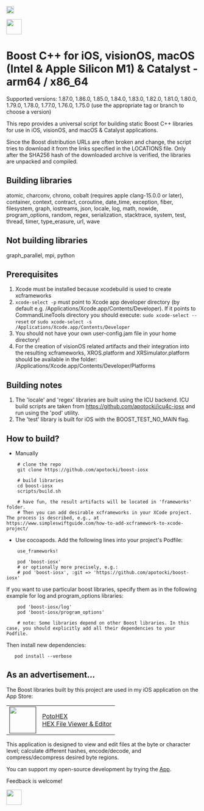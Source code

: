 [<img src="https://api.gitsponsors.com/api/badge/img?id=325609371" height="20">](https://api.gitsponsors.com/api/badge/link?p=pgoEpiVSKg0538cYKVgIOy1/J2UNxol24jC55Gyexr3rNLYDZVU9MuRUJkREFPXXSygUzlVxf+gPiv5ep+qrlKN3gaapwfsbHOGtArzt5mT2rtMs5PQgi81373d/yGXDIsHKjge8C1k+BE2l45liQg==)

[<img src="https://api.gitsponsors.com/api/badge/img?id=325609371" height="40">](https://api.gitsponsors.com/api/badge/link?p=pgoEpiVSKg0538cYKVgIOy1/J2UNxol24jC55Gyexr3rNLYDZVU9MuRUJkREFPXXSygUzlVxf+gPiv5ep+qrlKN3gaapwfsbHOGtArzt5mT2rtMs5PQgi81373d/yGXDIsHKjge8C1k+BE2l45liQg==)

# Boost C++ for iOS, visionOS, macOS (Intel & Apple Silicon M1) & Catalyst - arm64 / x86_64

Supported versions: 1.87.0, 1.86.0, 1.85.0, 1.84.0, 1.83.0, 1.82.0, 1.81.0, 1.80.0, 1.79.0, 1.78.0, 1.77.0, 1.76.0, 1.75.0 (use the appropriate tag or branch to choose a version)

This repo provides a universal script for building static Boost C++ libraries for use in iOS, visionOS, and macOS & Catalyst applications.

Since the Boost distribution URLs are often broken and change, the script tries to download it from the links specified in the LOCATIONS file. Only after the SHA256 hash of the downloaded archive is verified, the libraries are unpacked and compiled.

## Building libraries
atomic, charconv, chrono, cobalt (requires apple clang-15.0.0 or later), container, context, contract, coroutine, date_time, exception, fiber, filesystem, graph, iostreams, json, locale, log, math, nowide, program_options, random, regex, serialization, stacktrace, system, test, thread, timer, type_erasure, url, wave

## Not building libraries
graph_parallel, mpi, python

## Prerequisites
  1) Xcode must be installed because xcodebuild is used to create xcframeworks
  2) ```xcode-select -p``` must point to Xcode app developer directory (by default e.g. /Applications/Xcode.app/Contents/Developer). If it points to CommandLineTools directory you should execute:
  ```sudo xcode-select --reset``` or ```sudo xcode-select -s /Applications/Xcode.app/Contents/Developer```
  3) You should not have your own user-config.jam file in your home directory!
  4) For the creation of visionOS related artifacts and their integration into the resulting xcframeworks, XROS.platform and XRSimulator.platform should be available in the folder: /Applications/Xcode.app/Contents/Developer/Platforms
  
## Building notes
1) The 'locale' and 'regex' libraries are built using the ICU backend. ICU build scripts are taken from https://github.com/apotocki/icu4c-iosx and run using the 'pod' utility.
2) The 'test' library is built for iOS with the BOOST_TEST_NO_MAIN flag.

## How to build?
 - Manually
```
    # clone the repo
    git clone https://github.com/apotocki/boost-iosx
    
    # build libraries
    cd boost-iosx
    scripts/build.sh

    # have fun, the result artifacts will be located in 'frameworks' folder.
    # Then you can add desirable xcframeworks in your XCode project. The process is described, e.g., at https://www.simpleswiftguide.com/how-to-add-xcframework-to-xcode-project/
```    
 - Use cocoapods. Add the following lines into your project's Podfile:
```
    use_frameworks!

    pod 'boost-iosx'
    # or optionally more precisely, e.g.:
    # pod 'boost-iosx', :git => 'https://github.com/apotocki/boost-iosx'
``` 
If you want to use particular boost libraries, specify them as in the following example for log and program_options libraries:
``` 
    pod 'boost-iosx/log'
    pod 'boost-iosx/program_options'

    # note: Some libraries depend on other Boost libraries. In this case, you should explicitly add all their dependencies to your Podfile.
```
Then install new dependencies:
```
   pod install --verbose
```    

## As an advertisement…
The Boost libraries built by this project are used in my iOS application on the App Store:

[<table align="center" border=0 cellspacing=0 cellpadding=0><tr><td><img src="https://is4-ssl.mzstatic.com/image/thumb/Purple112/v4/78/d6/f8/78d6f802-78f6-267a-8018-751111f52c10/AppIcon-0-1x_U007emarketing-0-10-0-85-220.png/460x0w.webp" width="70"/></td><td><a href="https://apps.apple.com/us/app/potohex/id1620963302">PotoHEX</a><br>HEX File Viewer & Editor</td><tr></table>]()

This application is designed to view and edit files at the byte or character level; calculate different hashes, encode/decode, and compress/decompress desired byte regions.
  
You can support my open-source development by trying the [App](https://apps.apple.com/us/app/potohex/id1620963302).

Feedback is welcome!

[<img src="https://api.gitsponsors.com/api/badge/img?id=325609371" height="40">](https://api.gitsponsors.com/api/badge/link?p=pgoEpiVSKg0538cYKVgIOy1/J2UNxol24jC55Gyexr3rNLYDZVU9MuRUJkREFPXXSygUzlVxf+gPiv5ep+qrlKN3gaapwfsbHOGtArzt5mT2rtMs5PQgi81373d/yGXDIsHKjge8C1k+BE2l45liQg==)
